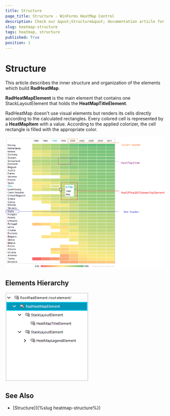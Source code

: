 ```yaml
---
title: Structure
page_title: Structure - WinForms HeatMap Control
description: Check our &quot;Structure&quot; documentation article for the RadHeatMap WinForms control.
slug: heatmap-structure
tags: heatmap, structure
published: True
position: 1
---
```


# Structure

This article describes the inner structure and organization of the elements which build **RadHeatMap**. 

**RadHeatMapElement** is the main element that contains one StackLayoutElement that holds the **HeatMapTitleElement**.

RadHeatMap doesn't use visual elements but renders its cells directly according to the calculated rectangles. Every colored cell is represented by a **HeatMapItem** with a value. According to the applied colorizer, the cell rectangle is filled with the appropriate color. 

![WinForms RadHeatMap Structure](images/heatmap-structure001.png)
 
## Elements Hierarchy

![WinForms RadHeatMap Elements Hierarchy](images/heatmap-structure002.png)

## See Also

* [Structure]({%slug heatmap-structure%}) 

